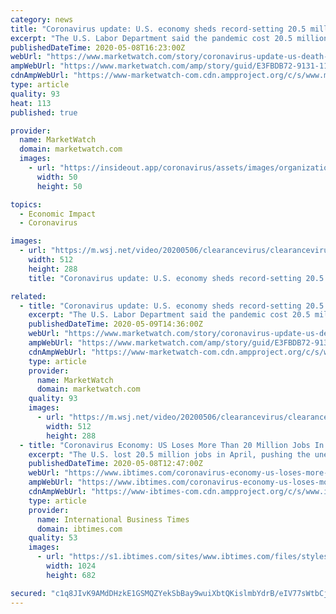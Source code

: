 ```yaml
---
category: news
title: "Coronavirus update: U.S. economy sheds record-setting 20.5 million jobs and New York child dies of condition linked to virus"
excerpt: "The U.S. Labor Department said the pandemic cost 20.5 million jobs in April, pushing the unemployment rate to a post–World War II high and deepening"
publishedDateTime: 2020-05-08T16:23:00Z
webUrl: "https://www.marketwatch.com/story/coronavirus-update-us-death-toll-tops-75000-as-economy-sheds-record-setting-205-million-jobs-2020-05-08?link=MW_home_latest_news"
ampWebUrl: "https://www.marketwatch.com/amp/story/guid/E3FBDB72-9131-11EA-B123-526F5EEFD0E7"
cdnAmpWebUrl: "https://www-marketwatch-com.cdn.ampproject.org/c/s/www.marketwatch.com/amp/story/guid/E3FBDB72-9131-11EA-B123-526F5EEFD0E7"
type: article
quality: 93
heat: 113
published: true

provider:
  name: MarketWatch
  domain: marketwatch.com
  images:
    - url: "https://insideout.app/coronavirus/assets/images/organizations/marketwatch.com-50x50.jpg"
      width: 50
      height: 50

topics:
  - Economic Impact
  - Coronavirus

images:
  - url: "https://m.wsj.net/video/20200506/clearancevirus/clearancevirus_512x288.jpg"
    width: 512
    height: 288
    title: "Coronavirus update: U.S. economy sheds record-setting 20.5 million jobs and New York child dies of condition linked to virus"

related:
  - title: "Coronavirus update: U.S. economy sheds record-setting 20.5 million jobs and New York child dies of condition linked to virus"
    excerpt: "The U.S. Labor Department said the pandemic cost 20.5 million jobs in April, pushing the unemployment rate to a post–World War II high and deepening"
    publishedDateTime: 2020-05-09T14:36:00Z
    webUrl: "https://www.marketwatch.com/story/coronavirus-update-us-death-toll-tops-75000-as-economy-sheds-record-setting-205-million-jobs-2020-05-08"
    ampWebUrl: "https://www.marketwatch.com/amp/story/guid/E3FBDB72-9131-11EA-B123-526F5EEFD0E7"
    cdnAmpWebUrl: "https://www-marketwatch-com.cdn.ampproject.org/c/s/www.marketwatch.com/amp/story/guid/E3FBDB72-9131-11EA-B123-526F5EEFD0E7"
    type: article
    provider:
      name: MarketWatch
      domain: marketwatch.com
    quality: 93
    images:
      - url: "https://m.wsj.net/video/20200506/clearancevirus/clearancevirus_512x288.jpg"
        width: 512
        height: 288
  - title: "Coronavirus Economy: US Loses More Than 20 Million Jobs In April, Pushing Unemployment to 14.7%"
    excerpt: "The U.S. lost 20.5 million jobs in April, pushing the unemployment rate to 14.7% as the coronavirus took its toll on the economy, the Labor Department reported Friday. ("
    publishedDateTime: 2020-05-08T12:47:00Z
    webUrl: "https://www.ibtimes.com/coronavirus-economy-us-loses-more-20-million-jobs-april-pushing-unemployment-147-2972940"
    ampWebUrl: "https://www.ibtimes.com/coronavirus-economy-us-loses-more-20-million-jobs-april-pushing-unemployment-147-2972940?amp=1"
    cdnAmpWebUrl: "https://www-ibtimes-com.cdn.ampproject.org/c/s/www.ibtimes.com/coronavirus-economy-us-loses-more-20-million-jobs-april-pushing-unemployment-147-2972940?amp=1"
    type: article
    provider:
      name: International Business Times
      domain: ibtimes.com
    quality: 53
    images:
      - url: "https://s1.ibtimes.com/sites/www.ibtimes.com/files/styles/full/public/2020/04/01/unemployment-in-the-united-states-was-at-low.jpg"
        width: 1024
        height: 682

secured: "c1q8JIvK9AMdDHzkE1GSMQZYekSbBay9wuiXbtQKislmbYdrB/eIV77sWtbCjRPFhvZUhz7TFmCg+gd9hNZV1kd2zu2oDH9BSka/U7HBTUdBK9lHTVXC4dvlZh89KvoOy9+MDruNKDXWF9OGbBnDJQynML/+0tVKkwJcZHBghvLg66YbtcHKP1UL4Vq49Fu9ywAje/6ZRWZgNsXTY9g7kg6KecIaSwUxoHNOWCo2uJ7QZQrz2O3EjMgscGrRwwY0kHquhlIOKNHW60WUH7BMqUgFU3nGDzfczO4JtZKFv89CCyMbPR9Fd2ShJAcLmKtFG2DhQ+VovoJgWnBrw2nCD2fzjRWPyAqRSaSOORvRE1JOqMueVS2RzMo3ObA1RXewMzYOQSgTK8DJlr+QPEUk6+XWbXTfpJFAWvZUKD4ktcbwTomsycqZOKCJGOq3eSsR3AIvIDTpP1hlaQsQ7HJlgpNQK1j5I/bUk6vObRKH25w=;53t6UK7cH1Nquex71TpNcw=="
---
```


